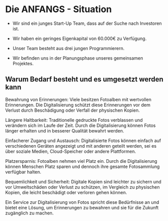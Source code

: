 # Die ANFANGS - Situation  

 

- Wir sind ein junges Start-Up Team, dass auf der Suche nach Investoren ist.  

 

- Wir haben ein geringes Eigenkapital von 60.000€ zu Verfügung.  

 

- Unser Team besteht aus drei jungen Programmierern.  

 

- Wir befinden uns in der Planungsphase unseres gemeinsamen Projektes.  

 

  

 

## Warum Bedarf besteht und es umgesetzt werden kann  

 

Bewahrung von Erinnerungen: Viele besitzen Fotoalben mit wertvollen Erinnerungen. Die Digitalisierung schützt diese Erinnerungen vor dem Verlust durch Beschädigung oder Verfall der physischen Kopien.  

 

Längere Haltbarkeit: Traditionelle gedruckte Fotos verblassen und verändern sich im Laufe der Zeit. Durch die Digitalisierung können Fotos länger erhalten und in besserer Qualität bewahrt werden.  

 

Einfacherer Zugang und Austausch: Digitalisierte Fotos können einfach auf verschiedenen Geräten angezeigt und mit anderen geteilt werden, sei es über soziale Medien, Cloud-Speicher oder andere Plattformen.  

 

Platzersparnis: Fotoalben nehmen viel Platz ein. Durch die Digitalisierung können Menschen Platz sparen und dennoch ihre gesamte Fotosammlung verfügbar halten.  

 

Bequemlichkeit und Sicherheit: Digitale Kopien sind leichter zu sichern und vor Umweltschäden oder Verlust zu schützen, im Vergleich zu physischen Kopien, die leicht beschädigt oder verloren gehen können.  

 

Ein Service zur Digitalisierung von Fotos spricht diese Bedürfnisse an und bietet eine Lösung, um Erinnerungen zu bewahren und sie für die Zukunft zugänglich zu machen. 
